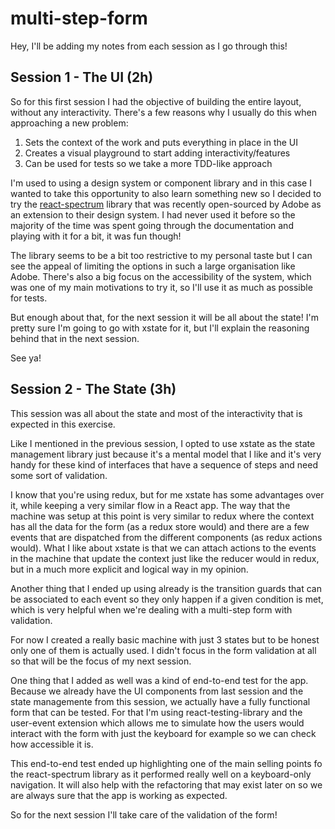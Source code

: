 # multi-step-form

Hey, I'll be adding my notes from each session as I go through this!

## Session 1 - The UI (2h)

So for this first session I had the objective of building the entire layout, without any interactivity. There's a few reasons why I usually do this when approaching a new problem:

1. Sets the context of the work and puts everything in place in the UI
2. Creates a visual playground to start adding interactivity/features
3. Can be used for tests so we take a more TDD-like approach

I'm used to using a design system or component library and in this case I wanted to take this opportunity to also learn something new so I decided to try the [react-spectrum](https://react-spectrum.adobe.com/) library that was recently open-sourced by Adobe as an extension to their design system. I had never used it before so the majority of the time was spent going through the documentation and playing with it for a bit, it was fun though!

The library seems to be a bit too restrictive to my personal taste but I can see the appeal of limiting the options in such a large organisation like Adobe. There's also a big focus on the accessibility of the system, which was one of my main motivations to try it, so I'll use it as much as possible for tests.

But enough about that, for the next session it will be all about the state! I'm pretty sure I'm going to go with xstate for it, but I'll explain the reasoning behind that in the next session.

See ya!

## Session 2 - The State (3h)

This session was all about the state and most of the interactivity that is expected in this exercise.

Like I mentioned in the previous session, I opted to use xstate as the state management library just because it's a mental model that I like and it's very handy for these kind of interfaces that have a sequence of steps and need some sort of validation.

I know that you're using redux, but for me xstate has some advantages over it, while keeping a very similar flow in a React app. The way that the machine was setup at this point is very similar to redux where the context has all the data for the form (as a redux store would) and there are a few events that are dispatched from the different components (as redux actions would). What I like about xstate is that we can attach actions to the events in the machine that update the context just like the reducer would in redux, but in a much more explicit and logical way in my opinion.

Another thing that I ended up using already is the transition guards that can be associated to each event so they only happen if a given condition is met, which is very helpful when we're dealing with a multi-step form with validation.

For now I created a really basic machine with just 3 states but to be honest only one of them is actually used. I didn't focus in the form validation at all so that will be the focus of my next session.

One thing that I added as well was a kind of end-to-end test for the app. Because we already have the UI components from last session and the state managemente from this session, we actually have a fully functional form that can be tested. For that I'm using react-testing-library and the user-event extension which allows me to simulate how the users would interact with the form with just the keyboard for example so we can check how accessible it is.

This end-to-end test ended up highlighting one of the main selling points fo the react-spectrum library as it performed really well on a keyboard-only navigation. It will also help with the refactoring that may exist later on so we are always sure that the app is working as expected.

So for the next session I'll take care of the validation of the form!

